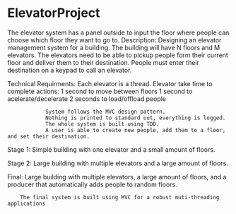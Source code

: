 # ElevatorProject

The elevator system has a panel outside to input the floor where people can choose which floor they want to go to. 
Description:
                Designing an elevator management system for a building.
                The building will have N floors and M elevators.
                The elevators need to be able to pickup people form their current floor and deliver them to their destination.
                People must enter their destination on a keypad to call an elevator.

Technical Requirments:
                Each elevator is a thread.
                Elevator take time to complete actions:
                                1 second to move between floors
                                1 second to acelerate/decelerate
                                2 seconds to load/offload people
                                
                System follows the MVC design pattern.
                Nothing is printed to standard out, everything is logged.
                The whole system is built using TDD.
                A user is able to create new people, add them to a floor, and set their destination.

Stage 1:
                Simple building with one elevator and a small amount of floors.
                
Stage 2:
                Large building with multiple elevators and a large amount of floors.
                
Final:
                Large building with multiple elevators, a large amount of floors, and a producer that automatically adds people to random floors.
        
        
        The final system is built using MVC for a robust muti-threading applications
